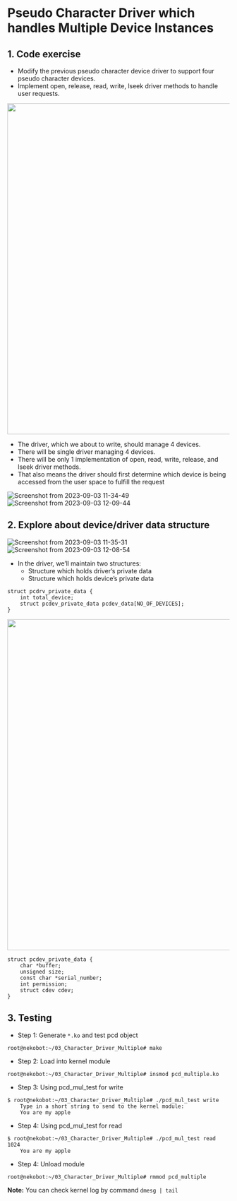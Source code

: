 <h1> Pseudo Character Driver which handles Multiple Device Instances </h1>

## 1. Code exercise
- Modify the previous pseudo character device driver to support four pseudo character devices.
- Implement open, release, read, write, lseek driver methods to handle user requests.

<p align="center"> <img width="750" src="https://user-images.githubusercontent.com/32474027/94355859-bed1ad80-00c2-11eb-9881-52bdc862f264.png" \></p>

- The driver, which we about to write, should manage 4 devices.
- There will be single driver managing 4 devices.
- There will be only 1 implementation of open, read, write, release, and lseek driver methods.
- That also means the driver should first determine which device is being accessed from the user space to fulfill the request

  
![Screenshot from 2023-09-03 11-34-49](https://github.com/PranabNandy/BeagleBone-Black-Platform-Bring-Up/assets/80820274/1eed869d-b733-4bbf-bda3-3b125edabe3b)
![Screenshot from 2023-09-03 12-09-44](https://github.com/PranabNandy/BeagleBone-Black-Platform-Bring-Up/assets/80820274/9b3cf00f-9091-4eec-b7e7-7e5ef6d7a6d5)


## 2. Explore about device/driver data structure

![Screenshot from 2023-09-03 11-35-31](https://github.com/PranabNandy/BeagleBone-Black-Platform-Bring-Up/assets/80820274/b07ffbb7-9cd0-4cfa-b2cc-6d94becc52ea)
![Screenshot from 2023-09-03 12-08-54](https://github.com/PranabNandy/BeagleBone-Black-Platform-Bring-Up/assets/80820274/e91a1bad-4122-4ad4-99d7-2f054aac8524)


- In the driver, we’ll maintain two structures:
    + Structure which holds driver’s private data
    + Structure which holds device’s private data

```text
struct pcdrv_private_data {
    int total_device;
    struct pcdev_private_data pcdev_data[NO_OF_DEVICES];
}
```
<p align="center"> <img width="750" src="https://user-images.githubusercontent.com/32474027/94355919-79fa4680-00c3-11eb-8a85-6a9a958ae4e3.png"\> </p>

```text
struct pcdev_private_data {
    char *buffer;
    unsigned size;
    const char *serial_number;
    int permission;
    struct cdev cdev;
}
```

## 3. Testing
- Step 1: Generate `*.ko` and test pcd object
```shell
root@nekobot:~/03_Character_Driver_Multiple# make
```
- Step 2: Load into kernel module
```shell
root@nekobot:~/03_Character_Driver_Multiple# insmod pcd_multiple.ko
```
- Step 3: Using pcd_mul_test for write
```shell
$ root@nekobot:~/03_Character_Driver_Multiple# ./pcd_mul_test write
    Type in a short string to send to the kernel module:
    You are my apple
```
- Step 4: Using pcd_mul_test for read
```shell
$ root@nekobot:~/03_Character_Driver_Multiple# ./pcd_mul_test read 1024
    You are my apple
```
- Step 4: Unload module
```shell
root@nekobot:~/03_Character_Driver_Multiple# rmmod pcd_multiple
```
**Note:** You can check kernel log by command `dmesg | tail`


















